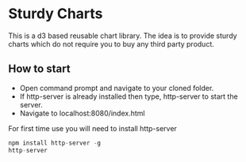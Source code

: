 # Sturdy Charts
This is a d3 based reusable chart library. The idea is to provide sturdy charts which do not require you to buy any third party product.

## How to start
- Open command prompt and navigate to your cloned folder.
- If http-server is already installed then type, http-server to start the server.
- Navigate to localhost:8080/index.html

For first time use you will need to install http-server
```JavaScript
npm install http-server -g
http-server
```